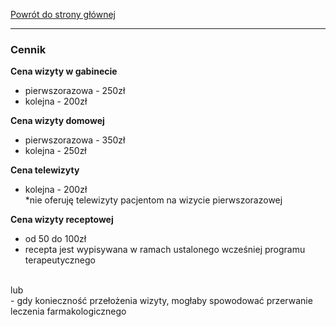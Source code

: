 [Powrót do strony głównej](/README.md)
<hr>

### Cennik

__Cena wizyty w gabinecie__
- pierwszorazowa - 250zł
- kolejna - 200zł

__Cena wizyty domowej__
- pierwszorazowa - 350zł
- kolejna - 250zł

__Cena telewizyty__
- kolejna - 200zł<br>
 *nie oferuję telewizyty pacjentom na wizycie pierwszorazowej

__Cena wizyty receptowej__
- od 50 do 100zł<br>
- recepta jest wypisywana w ramach ustalonego wcześniej programu terapeutycznego
<br>
lub
<br>
- gdy konieczność przełożenia wizyty, mogłaby spowodować przerwanie leczenia farmakologicznego


